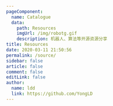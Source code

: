 ```yaml
---
pageComponent:
  name: Catalogue
  data:
    path: Resources
    imgUrl: /img/robotg.gif
    description: 机器人、算法等开源资源分享
title: Resources
date: 2020-03-11 21:50:56
permalink: /source/
sidebar: false
article: false
comment: false
editLink: false
author:
  name: ldd
  link: https://github.com/YongLD
---
```

